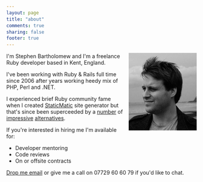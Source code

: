 ```yaml
---
layout: page
title: "about"
comments: true
sharing: false
footer: true
---
```


<img src="/images/avatar.jpg" style="float: right; margin-left: 1em;"/>

I'm Stephen Bartholomew and I'm a freelance Ruby developer based in Kent, England.

I've been working with Ruby & Rails full time since 2006 after years working heedy mix of PHP, Perl and .NET.

I experienced brief Ruby community fame when I created [StaticMatic](https://github.com/staticmatic/staticmatic) site generator but that's since been superceeded by a [number](https://github.com/mojombo/jekyll) of [impressive](http://octopress.org/) [alternatives](https://github.com/tdreyno/middleman).

If you're interested in hiring me I'm available for:

* Developer mentoring
* Code reviews 
* On or offsite contracts

[Drop me email](mailto:stephenbartholomew@gmail.com) or give me a call on 07729 60 60 79 if you'd like to chat.
